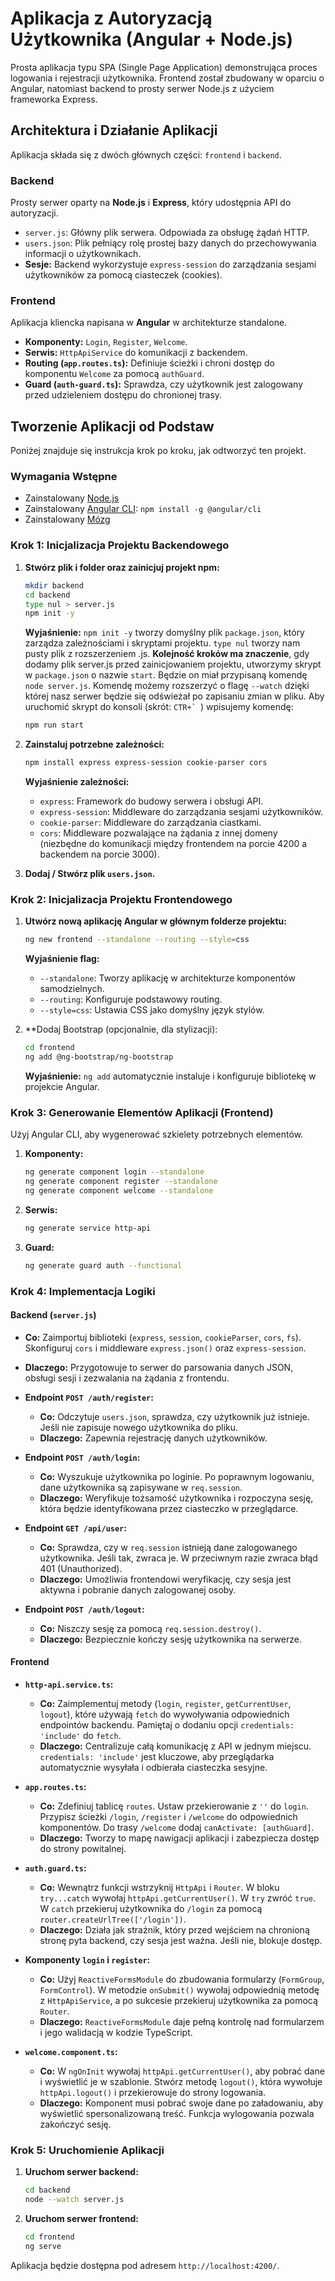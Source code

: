 # Aplikacja z Autoryzacją Użytkownika (Angular + Node.js)

Prosta aplikacja typu SPA (Single Page Application) demonstrująca proces logowania i rejestracji użytkownika. Frontend został zbudowany w oparciu o Angular, natomiast backend to prosty serwer Node.js z użyciem frameworka Express.

## Architektura i Działanie Aplikacji

Aplikacja składa się z dwóch głównych części: `frontend` i `backend`.

### Backend

Prosty serwer oparty na **Node.js** i **Express**, który udostępnia API do autoryzacji.

- `server.js`: Główny plik serwera. Odpowiada za obsługę żądań HTTP.
- `users.json`: Plik pełniący rolę prostej bazy danych do przechowywania informacji o użytkownikach.
- **Sesje:** Backend wykorzystuje `express-session` do zarządzania sesjami użytkowników za pomocą ciasteczek (cookies).

### Frontend

Aplikacja kliencka napisana w **Angular** w architekturze standalone.

- **Komponenty:** `Login`, `Register`, `Welcome`.
- **Serwis:** `HttpApiService` do komunikacji z backendem.
- **Routing (`app.routes.ts`):** Definiuje ścieżki i chroni dostęp do komponentu `Welcome` za pomocą `authGuard`.
- **Guard (`auth-guard.ts`):** Sprawdza, czy użytkownik jest zalogowany przed udzieleniem dostępu do chronionej trasy.

## Tworzenie Aplikacji od Podstaw

Poniżej znajduje się instrukcja krok po kroku, jak odtworzyć ten projekt.

### Wymagania Wstępne

- Zainstalowany [Node.js](https://nodejs.org/)
- Zainstalowany [Angular CLI](https://angular.dev/tools/cli): `npm install -g @angular/cli`
- Zainstalowany [Mózg](https://www.youtube.com/watch?v=LyFMMToEH8M)

### Krok 1: Inicjalizacja Projektu Backendowego

1.  **Stwórz plik i folder oraz zainicjuj projekt npm:**

    ```bash
    mkdir backend
    cd backend
    type nul > server.js
    npm init -y
    ```

    **Wyjaśnienie:** `npm init -y` tworzy domyślny plik `package.json`, który zarządza zależnościami i skryptami projektu. `type nul` tworzy nam pusty plik z rozszerzeniem .js. **Kolejność kroków ma znaczenie**, gdy dodamy plik server.js przed zainicjowaniem projektu, utworzymy skrypt w `package.json` o nazwie `start`. Będzie on miał przypisaną komendę `node server.js`. Komendę możemy rozszerzyć o flagę `--watch` dzięki której nasz serwer będzie się odświeżał po zapisaniu zmian w pliku. Aby uruchomić skrypt do konsoli (skrót: ```CTR+` ```) wpisujemy komendę:

    ```bash
    npm run start
    ```

2.  **Zainstaluj potrzebne zależności:**

    ```bash
    npm install express express-session cookie-parser cors
    ```

    **Wyjaśnienie zależności:**

    - `express`: Framework do budowy serwera i obsługi API.
    - `express-session`: Middleware do zarządzania sesjami użytkowników.
    - `cookie-parser`: Middleware do zarządzania ciastkami.
    - `cors`: Middleware pozwalające na żądania z innej domeny (niezbędne do komunikacji między frontendem na porcie 4200 a backendem na porcie 3000).

3.  **Dodaj / Stwórz plik `users.json`.**

### Krok 2: Inicjalizacja Projektu Frontendowego

1.  **Utwórz nową aplikację Angular w głównym folderze projektu:**

    ```bash
    ng new frontend --standalone --routing --style=css
    ```

    **Wyjaśnienie flag:**

    - `--standalone`: Tworzy aplikację w architekturze komponentów samodzielnych.
    - `--routing`: Konfiguruje podstawowy routing.
    - `--style=css`: Ustawia CSS jako domyślny język stylów.

2.  \*\*Dodaj Bootstrap (opcjonalnie, dla stylizacji):
    ```bash
    cd frontend
    ng add @ng-bootstrap/ng-bootstrap
    ```
    **Wyjaśnienie:** `ng add` automatycznie instaluje i konfiguruje bibliotekę w projekcie Angular.

### Krok 3: Generowanie Elementów Aplikacji (Frontend)

Użyj Angular CLI, aby wygenerować szkielety potrzebnych elementów.

1.  **Komponenty:**
    ```bash
    ng generate component login --standalone
    ng generate component register --standalone
    ng generate component welcome --standalone
    ```
2.  **Serwis:**
    ```bash
    ng generate service http-api
    ```
3.  **Guard:**
    ```bash
    ng generate guard auth --functional
    ```

### Krok 4: Implementacja Logiki

#### Backend (`server.js`)

- **Co:** Zaimportuj biblioteki (`express`, `session`, `cookieParser`, `cors`, `fs`). Skonfiguruj `cors` i middleware `express.json()` oraz `express-session`.
- **Dlaczego:** Przygotowuje to serwer do parsowania danych JSON, obsługi sesji i zezwalania na żądania z frontendu.

- **Endpoint `POST /auth/register`:**

  - **Co:** Odczytuje `users.json`, sprawdza, czy użytkownik już istnieje. Jeśli nie zapisuje nowego użytkownika do pliku.
  - **Dlaczego:** Zapewnia rejestrację danych użytkowników.

- **Endpoint `POST /auth/login`:**

  - **Co:** Wyszukuje użytkownika po loginie. Po poprawnym logowaniu, dane użytkownika są zapisywane w `req.session`.
  - **Dlaczego:** Weryfikuje tożsamość użytkownika i rozpoczyna sesję, która będzie identyfikowana przez ciasteczko w przeglądarce.

- **Endpoint `GET /api/user`:**

  - **Co:** Sprawdza, czy w `req.session` istnieją dane zalogowanego użytkownika. Jeśli tak, zwraca je. W przeciwnym razie zwraca błąd 401 (Unauthorized).
  - **Dlaczego:** Umożliwia frontendowi weryfikację, czy sesja jest aktywna i pobranie danych zalogowanej osoby.

- **Endpoint `POST /auth/logout`:**
  - **Co:** Niszczy sesję za pomocą `req.session.destroy()`.
  - **Dlaczego:** Bezpiecznie kończy sesję użytkownika na serwerze.

#### Frontend

- **`http-api.service.ts`:**

  - **Co:** Zaimplementuj metody (`login`, `register`, `getCurrentUser`, `logout`), które używają `fetch` do wywoływania odpowiednich endpointów backendu. Pamiętaj o dodaniu opcji `credentials: 'include'` do `fetch`.
  - **Dlaczego:** Centralizuje całą komunikację z API w jednym miejscu. `credentials: 'include'` jest kluczowe, aby przeglądarka automatycznie wysyłała i odbierała ciasteczka sesyjne.

- **`app.routes.ts`:**

  - **Co:** Zdefiniuj tablicę `routes`. Ustaw przekierowanie z `''` do `login`. Przypisz ścieżki `/login`, `/register` i `/welcome` do odpowiednich komponentów. Do trasy `/welcome` dodaj `canActivate: [authGuard]`.
  - **Dlaczego:** Tworzy to mapę nawigacji aplikacji i zabezpiecza dostęp do strony powitalnej.

- **`auth.guard.ts`:**

  - **Co:** Wewnątrz funkcji wstrzyknij `HttpApi` i `Router`. W bloku `try...catch` wywołaj `httpApi.getCurrentUser()`. W `try` zwróć `true`. W `catch` przekieruj użytkownika do `/login` za pomocą `router.createUrlTree(['/login'])`.
  - **Dlaczego:** Działa jak strażnik, który przed wejściem na chronioną stronę pyta backend, czy sesja jest ważna. Jeśli nie, blokuje dostęp.

- **Komponenty `login` i `register`:**

  - **Co:** Użyj `ReactiveFormsModule` do zbudowania formularzy (`FormGroup`, `FormControl`). W metodzie `onSubmit()` wywołaj odpowiednią metodę z `HttpApiService`, a po sukcesie przekieruj użytkownika za pomocą `Router`.
  - **Dlaczego:** `ReactiveFormsModule` daje pełną kontrolę nad formularzem i jego walidacją w kodzie TypeScript.

- **`welcome.component.ts`:**
  - **Co:** W `ngOnInit` wywołaj `httpApi.getCurrentUser()`, aby pobrać dane i wyświetlić je w szablonie. Stwórz metodę `logout()`, która wywołuje `httpApi.logout()` i przekierowuje do strony logowania.
  - **Dlaczego:** Komponent musi pobrać swoje dane po załadowaniu, aby wyświetlić spersonalizowaną treść. Funkcja wylogowania pozwala zakończyć sesję.

### Krok 5: Uruchomienie Aplikacji

1.  **Uruchom serwer backend:**

    ```bash
    cd backend
    node --watch server.js
    ```

2.  **Uruchom serwer frontend:**
    ```bash
    cd frontend
    ng serve
    ```

Aplikacja będzie dostępna pod adresem `http://localhost:4200/`.
